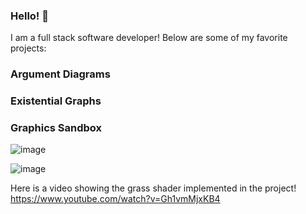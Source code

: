 ### Hello! 👋

I am a full stack software developer! Below are some of my favorite projects:

### Argument Diagrams

### Existential Graphs

### Graphics Sandbox

![image](https://user-images.githubusercontent.com/65693478/192399645-1a1eeca2-c280-4f9f-a13c-9f74cb0d23fc.png)

![image](https://user-images.githubusercontent.com/65693478/192400031-84993a3b-e215-489d-9261-df2e1e4ed420.png)


 Here is a video showing the grass shader implemented in the project! https://www.youtube.com/watch?v=Gh1vmMjxKB4 
  
<!--
**joekrystowski/joekrystowski** is a ✨ _special_ ✨ repository because its `README.md` (this file) appears on your GitHub profile.

Here are some ideas to get you started:

- 🔭 I’m currently working on ...
- 🌱 I’m currently learning ...
- 👯 I’m looking to collaborate on ...
- 🤔 I’m looking for help with ...
- 💬 Ask me about ...
- 📫 How to reach me: ...
- 😄 Pronouns: ...
- ⚡ Fun fact: ...
-->
